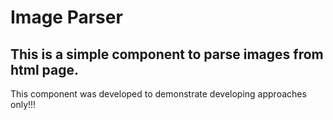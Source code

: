 # Image Parser
## This is a simple component to parse images from html page.
This component was developed to demonstrate  developing approaches only!!! 